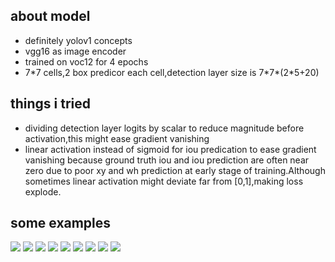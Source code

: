 ## about model
- definitely yolov1 concepts
- vgg16 as image encoder
- trained on voc12 for 4 epochs
- 7\*7 cells,2 box predicor each cell,detection layer size is 7\*7\*(2*5+20)

## things i tried
- dividing detection layer logits by scalar to reduce magnitude before activation,this might ease gradient vanishing
- linear activation instead of sigmoid for iou predication to ease gradient vanishing because ground truth iou and iou prediction are often near zero due to poor xy and wh prediction at early stage of training.Although sometimes linear activation might deviate far from [0,1],making loss explode.

## some examples
<div>
  <img src='https://user-images.githubusercontent.com/35487258/57421361-0ccfe200-723e-11e9-9f00-1b71ecd14dd7.jpg'>
  <img src='https://user-images.githubusercontent.com/35487258/57421362-0e99a580-723e-11e9-9be9-79d38d867080.jpg'>
  <img src='https://user-images.githubusercontent.com/35487258/57421366-11949600-723e-11e9-9920-f3ac498a0c09.jpg'>
  <img src='https://user-images.githubusercontent.com/35487258/57421368-12c5c300-723e-11e9-90f6-5313ee540949.jpg'>
  <img src='https://user-images.githubusercontent.com/35487258/57421369-148f8680-723e-11e9-86d1-80c1c74363ed.jpg'>
  <img src='https://user-images.githubusercontent.com/35487258/57421373-16594a00-723e-11e9-93c9-17936c0aa294.jpg'>
  <img src='https://user-images.githubusercontent.com/35487258/57421376-178a7700-723e-11e9-9c69-a02a6e4e8484.jpg'>
  <img src='https://user-images.githubusercontent.com/35487258/57421378-19543a80-723e-11e9-8a6c-e65271f74521.jpg'>
  <img src='https://user-images.githubusercontent.com/35487258/57421382-1b1dfe00-723e-11e9-8f39-9ad753158604.jpg'>
</div>

